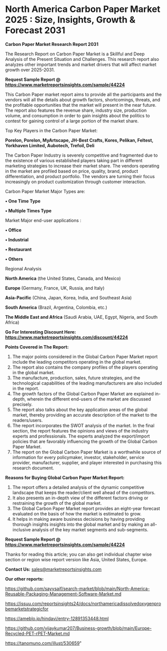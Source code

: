 # North America Carbon Paper Market 2025 : Size, Insights, Growth & Forecast 2031

<strong>Carbon Paper Market Research Report 2031</strong>

The Research Report on Carbon Paper Market is a Skillful and Deep Analysis of the Present Situation and Challenges. This research report also analyzes other important trends and market drivers that will affect market growth over 2025-2031.

<strong>Request Sample Report @ <a href=https://www.marketreportsinsights.com/sample/44224>https://www.marketreportsinsights.com/sample/44224</a></strong>

This Carbon Paper market report aims to provide all the participants and the vendors will all the details about growth factors, shortcomings, threats, and the profitable opportunities that the market will present in the near future. The report also features the revenue share, industry size, production volume, and consumption in order to gain insights about the politics to contest for gaining control of a large portion of the market share.

Top Key Players in the Carbon Paper Market:

<strong>Porelon, Porelon, MyArtscape, JH-Best Crafts, Kores, Pelikan, Feltest, Yorkhaven Limited, Aubotech, Trefoil, Deli</strong>

The Carbon Paper Industry is severely competitive and fragmented due to the existence of various established players taking part in different marketing strategies to increase their market share. The vendors operating in the market are profiled based on price, quality, brand, product differentiation, and product portfolio. The vendors are turning their focus increasingly on product customization through customer interaction.

Carbon Paper Market Major Types are:

<strong>•  One Time Type

•  Multiple Times Type</strong>

Market Major end-user applications :

<strong>•  Office

•  Industrial

•  Restaurant

•  Others</strong>

Regional Analysis

</u><strong><b>North America</b></strong> (the United States, Canada, and Mexico)

<strong><b>Europe </b></strong>(Germany, France, UK, Russia, and Italy)

<strong><b>Asia-Pacific</b></strong> (China, Japan, Korea, India, and Southeast Asia)

<strong><b>South America</b></strong> (Brazil, Argentina, Colombia, etc.)

<strong><b>The Middle East and Africa</b></strong> (Saudi Arabia, UAE, Egypt, Nigeria, and South Africa)

<strong>Go For Interesting Discount Here: <a href=https://www.marketreportsinsights.com/discount/44224>https://www.marketreportsinsights.com/discount/44224</a></strong>

<strong>Points Covered in The Report:</strong>
<ol>
  <li>The major points considered in the Global Carbon Paper Market report include the leading competitors operating in the global market.</li>
  <li>The report also contains the company profiles of the players operating in the global market.</li>
  <li>The manufacture, production, sales, future strategies, and the technological capabilities of the leading manufacturers are also included in the report.</li>
  <li>The growth factors of the Global Carbon Paper Market are explained in-depth, wherein the different end-users of the market are discussed precisely.</li>
  <li>The report also talks about the key application areas of the global market, thereby providing an accurate description of the market to the readers/users.</li>
  <li>The report incorporates the SWOT analysis of the market. In the final section, the report features the opinions and views of the industry experts and professionals. The experts analyzed the export/import policies that are favorably influencing the growth of the Global Carbon Paper Market.</li>
  <li>The report on the Global Carbon Paper Market is a worthwhile source of information for every policymaker, investor, stakeholder, service provider, manufacturer, supplier, and player interested in purchasing this research document.</li>
</ol>
<strong>Reasons for Buying Global Carbon Paper Market Report:</strong>

<ol>
  <li>The report offers a detailed analysis of the dynamic competitive landscape that keeps the reader/client well ahead of the competitors.</li>
  <li>It also presents an in-depth view of the different factors driving or restraining the growth of the global market.</li>
  <li>The Global Carbon Paper Market report provides an eight-year forecast evaluated on the basis of how the market is estimated to grow.</li>
  <li>It helps in making aware business decisions by having providing thorough insights insights into the global market and by making an all-inclusive analysis of the key market segments and sub-segments.</li>
</ol>
<strong>Request Sample Report @ <a href=https://www.marketreportsinsights.com/sample/44224>https://www.marketreportsinsights.com/sample/44224</a></strong>


Thanks for reading this article; you can also get individual chapter wise section or region wise report version like Asia, United States, Europe.

<strong>Contact Us:</strong>
sales@marketreportsinsights.com

<strong>Our other reports:</strong>

<a href=https://github.com/sayysaif/search-market/blob/main/North-America-Reusable-Packaging-Management-Software-Market.md>https://github.com/sayysaif/search-market/blob/main/North-America-Reusable-Packaging-Management-Software-Market.md</a>

<a href=https://issuu.com/reportsinsights24/docs/northamericadissolvedoxygenprobemarketstrategicfor>https://issuu.com/reportsinsights24/docs/northamericadissolvedoxygenprobemarketstrategicfor</a>

<a href=https://ameblo.jp/hindavi/entry-12891353448.html>https://ameblo.jp/hindavi/entry-12891353448.html</a>

<a href=https://github.com/vijaykumar207/Business-growth/blob/main/Europe-Recycled-PET-rPET-Market.md>https://github.com/vijaykumar207/Business-growth/blob/main/Europe-Recycled-PET-rPET-Market.md</a>

<a href=https://tanomuno.com/illust/530659>https://tanomuno.com/illust/530659</a>"
